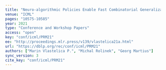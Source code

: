 ```yaml
---
title: "Neuro-algorithmic Policies Enable Fast Combinatorial Generalization."
venue: "ICML"
pages: "10575-10585"
year: 2021
type: "Conference and Workshop Papers"
access: "open"
key: "conf/icml/PRM21"
ee: "http://proceedings.mlr.press/v139/vlastelica21a.html"
url: "https://dblp.org/rec/conf/icml/PRM21"
authors: ["Marin Vlastelica P.", "Michal Rolinek", "Georg Martius"]
sync_version: 3
cite_key: "conf/icml/PRM21"
---
```

